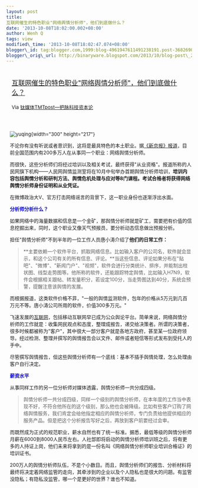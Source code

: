```yaml
--- 
layout: post 
title:
互联网催生的特色职业"网络舆情分析师"，他们到底做什么？ 
date: '2013-10-08T18:02:00.002+08:00' 
author: Wenh Q
tags: view
modified\_time: '2013-10-08T18:02:47.074+08:00' 
blogger\_id: tag:blogger.com,1999:blog-4961947611491238191.post-3682690034197846301
blogger\_orig\_url: http://binaryware.blogspot.com/2013/10/blog-post\_2203.html
---
```

<div style="margin: 10px; padding: 5px;">

<div style="font-size: 18px;">

[互联网催生的特色职业"网络舆情分析师"，他们到底做什么？](http://www.tmtpost.com/68666.html)

</div>

<div style="font-size: 13px;">

Via [钛媒体TMTpost—把脉科技资本论](http://www.tmtpost.com/)

</div>

</div>

<div style="font-size: 13px; padding: 15px 0 10px 10px;">

![](http://www.tmtpost.com/wp-content/uploads/2013/10/138086950130.jpg "yuqing"){width="300"
height="217"}

不论你有没有听说或者意识到，这将是最具特色的本土职业。据[《新京报》报道](http://www.bjnews.com.cn/news/2013/10/03/286054.html)，目前全国范围内有200多万人在从事同一个职业：网络舆情分析师。

而很快，这些分析师们将经过培训以及相关考试，最终获得"从业资格"。报道所称的人民网旗下机构——人民网舆情监测室将在10月中旬举办首期舆情分析师培训，**培训内容包括舆情分析和研判方法、舆情危机处理与应对等8门课程。考试合格者将获得网络舆情分析师身份证明和从业凭证。**

在微博政治大V、官方打击网络谣言的背景下，这一职业身份也逐渐浮出水面。



<span style="color: blue;">**分析师分析什么？**</span>

如果网络中的海量数据和信息是一个金矿，那舆情分析师就是矿工，需要把有价值的信息挖掘出来，同时，这个职业又像天气预报员，要分析动态信息做出预报分析。

担任"舆情分析师"不到半年的一位工作人员唐小涛介绍了**他们的日常工作：**

> **主要依赖一个软件平台，抓取网络信息。比如输入客户的公司名，软件就会显示，和这个公司有关的所有信息、评论。**当这些信息、评论如果分布在"贴吧"、"微博"、"新闻门户"、"视频"，软件会进行分类统计、排序，并能制出柱状图、线型走势图等。他所称的软件，还能跟踪特定舆情，比如输入H7N9，软件会根据相关跟帖、转发量积分，若设定100分，当走势图达到40分，系统会预警，提醒注意该舆情的发展。

而根据报道，这类软件价格不菲，"一般的舆情监测软件，包年的价格从5万元到几百万元不等。唐小涛公司所用的软件，价值300多万元。"

飞速发展的[互联网](http://www.tmtpost.com/tag/%E4%BA%92%E8%81%94%E7%BD%91 "查看 互联网 中的全部文章")，包括移动互联网早已成为公众舆论平台。简单来说，网络舆情分析师的工作就是：收集网民观点和态度，整理成报告，递交给决策者。所谓的决策者，很多时候都被称为"客户"，其中很大一部分客户就是各地方政府，甚至某一位政府领导。经过检测、整理并撰写的舆情报告会以文件、邮件或者短信等形式发布到受托人的手中。

尽管撰写舆情报告，但这些舆情分析师有一个底线：基本不插手舆情处理，怎么处理由客户自行决定。



**<span style="color: blue;">薪资水平</span>**

从事同样工作的另一位分析师对媒体透露，舆情分析师一共分成四级。

> 舆情分析师一共分成四级，同样一个级别的舆情分析师，在本年度的工作当中表现不好，不符合他所在的这个级别，那么他也会被降级。比如有些客户订购了网络舆情服务，我们肯定会给他指定相应的舆情分析师，专门负责给他提供相应的服务产品。但是把这个分析报告写好之后，再放到客户前要经过会审。

而既然成为正式的规范职业，薪水自然也有了统一标准。据悉，最低等级的舆情分析师月薪在6000到8000人民币左右。人社部即将启动的舆情分析师培训班之后，将有更多的人持证上岗，他们未来将拿到的是一份名叫《网络舆情分析师职业培训合格证》的培训证书。

200万人的舆情分析师队伍，不是个小数目。而且，舆情分析师们的报告、分析材料将最终将决定着网络监管的走向，其牵涉到的企业以及个人隐私也是很大的问题。有监管没隐私；有隐私没监管，哪一个是更好的世界？谁也不知道。

</div>
